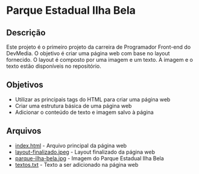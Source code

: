 # Parque Estadual Ilha Bela

## Descrição
Este projeto é o primeiro projeto da carreira de Programador Front-end do DevMedia. O objetivo é criar uma página web com base no layout fornecido. O layout é composto por uma imagem e um texto. A imagem e o texto estão disponíveis no repositório.

## Objetivos
- Utilizar as principais tags do HTML para criar uma página web
- Criar uma estrutura básica de uma página web
- Adicionar o conteúdo de texto e imagem salvo à página

## Arquivos
- [index.html](index.html) - Arquivo principal da página web
- [layout-finalizado.jpeg](layout-finalizado.jpeg) - Layout finalizado da página web
- [parque-ilha-bela.jpg](parque-ilha-bela.jpg) - Imagem do Parque Estadual Ilha Bela
- [textos.txt](textos.txt) - Texto a ser adicionado na página web

